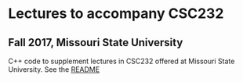 # Lectures to accompany CSC232

## Fall 2017, Missouri State University

C++ code to supplement lectures in CSC232 offered at Missouri State University. See the [README](docs/README.md)
